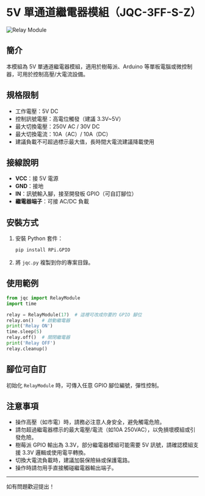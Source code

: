 # 5V 單通道繼電器模組（JQC-3FF-S-Z）

![Relay Module](JQC-3FF-S-Z(a).jpg)

## 簡介
本模組為 5V 單通道繼電器模組，適用於樹莓派、Arduino 等單板電腦或微控制器，可用於控制高壓/大電流設備。

## 規格限制
- 工作電壓：5V DC
- 控制訊號電壓：高電位觸發（建議 3.3V~5V）
- 最大切換電壓：250V AC / 30V DC
- 最大切換電流：10A（AC）/ 10A（DC）
- 建議負載不可超過標示最大值，長時間大電流建議降載使用

## 接線說明
- **VCC**：接 5V 電源
- **GND**：接地
- **IN**：訊號輸入腳，接至開發板 GPIO（可自訂腳位）
- **繼電器端子**：可接 AC/DC 負載

## 安裝方式
1. 安裝 Python 套件：
   ```bash
   pip install RPi.GPIO
   ```
2. 將 `jqc.py` 複製到你的專案目錄。

## 使用範例
```python
from jqc import RelayModule
import time

relay = RelayModule(17)  # 這裡可改成你要的 GPIO 腳位
relay.on()   # 啟動繼電器
print('Relay ON')
time.sleep(5)
relay.off()  # 關閉繼電器
print('Relay OFF')
relay.cleanup()
```

## 腳位可自訂
初始化 `RelayModule` 時，可傳入任意 GPIO 腳位編號，彈性控制。

## 注意事項
- 操作高壓（如市電）時，請務必注意人身安全，避免觸電危險。
- 請勿超過繼電器標示的最大電壓/電流（如10A 250VAC），以免損壞模組或引發危險。
- 樹莓派 GPIO 輸出為 3.3V，部分繼電器模組可能需要 5V 訊號，請確認模組支援 3.3V 邏輯或使用電平轉換。
- 切換大電流負載時，建議加裝保險絲或保護電路。
- 操作時請勿用手直接觸碰繼電器輸出端子。

---

如有問題歡迎提出！ 